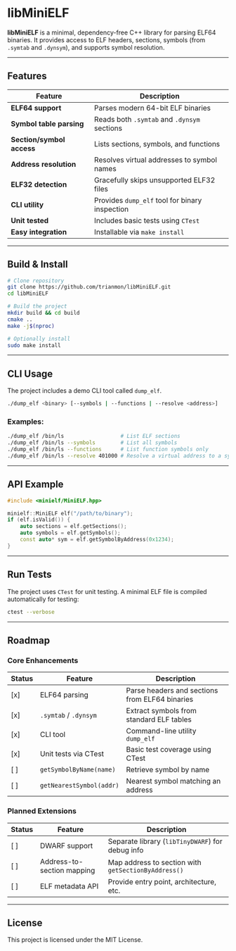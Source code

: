# libMiniELF

**libMiniELF** is a minimal, dependency-free C++ library for parsing ELF64 binaries. It provides access to ELF headers, sections, symbols (from `.symtab` and `.dynsym`), and supports symbol resolution.

---

## Features

| Feature                   | Description                                    |
| ------------------------- | ---------------------------------------------- |
| **ELF64 support**         | Parses modern 64-bit ELF binaries              |
| **Symbol table parsing**  | Reads both `.symtab` and `.dynsym` sections    |
| **Section/symbol access** | Lists sections, symbols, and functions         |
| **Address resolution**    | Resolves virtual addresses to symbol names     |
| **ELF32 detection**       | Gracefully skips unsupported ELF32 files       |
| **CLI utility**           | Provides `dump_elf` tool for binary inspection |
| **Unit tested**           | Includes basic tests using `CTest`             |
| **Easy integration**      | Installable via `make install`                 |

---

## Build & Install

```bash
# Clone repository
git clone https://github.com/trianmon/libMiniELF.git
cd libMiniELF

# Build the project
mkdir build && cd build
cmake ..
make -j$(nproc)

# Optionally install
sudo make install
```

---

## CLI Usage

The project includes a demo CLI tool called `dump_elf`.

```bash
./dump_elf <binary> [--symbols | --functions | --resolve <address>]
```

### Examples:

```bash
./dump_elf /bin/ls                  # List ELF sections
./dump_elf /bin/ls --symbols        # List all symbols
./dump_elf /bin/ls --functions      # List function symbols only
./dump_elf /bin/ls --resolve 401000 # Resolve a virtual address to a symbol
```

---

## API Example

```cpp
#include <minielf/MiniELF.hpp>

minielf::MiniELF elf("/path/to/binary");
if (elf.isValid()) {
    auto sections = elf.getSections();
    auto symbols = elf.getSymbols();
    const auto* sym = elf.getSymbolByAddress(0x1234);
}
```

---

## Run Tests

The project uses `CTest` for unit testing. A minimal ELF file is compiled automatically for testing:

```bash
ctest --verbose
```

---

## Roadmap

### Core Enhancements

| Status | Feature                  | Description                                    |
| ------ | ------------------------ | ---------------------------------------------- |
| \[x]   | ELF64 parsing            | Parse headers and sections from ELF64 binaries |
| \[x]   | `.symtab` / `.dynsym`    | Extract symbols from standard ELF tables       |
| \[x]   | CLI tool                 | Command-line utility `dump_elf`                |
| \[x]   | Unit tests via CTest     | Basic test coverage using CTest                |
| \[ ]   | `getSymbolByName(name)`  | Retrieve symbol by name                        |
| \[ ]   | `getNearestSymbol(addr)` | Nearest symbol matching an address             |

### Planned Extensions

| Status | Feature                    | Description                                         |
| ------ | -------------------------- | --------------------------------------------------- |
| \[ ]   | DWARF support              | Separate library (`libTinyDWARF`) for debug info    |
| \[ ]   | Address-to-section mapping | Map address to section with `getSectionByAddress()` |
| \[ ]   | ELF metadata API           | Provide entry point, architecture, etc.             |

---

## License

This project is licensed under the MIT License.
